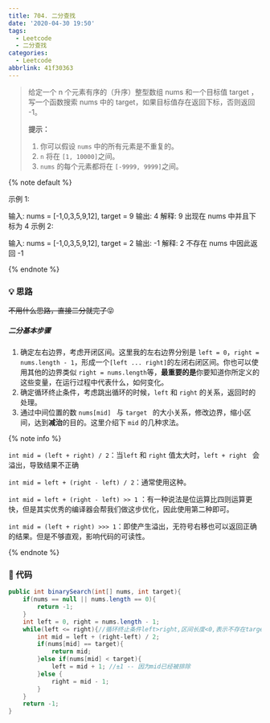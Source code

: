 ```yaml
---
title: 704. 二分查找
date: '2020-04-30 19:50'
tags:
  - Leetcode
  - 二分查找
categories:
  - Leetcode
abbrlink: 41f30363
---
```


> 给定一个 n 个元素有序的（升序）整型数组 nums 和一个目标值 target  ，写一个函数搜索 nums 中的 target，如果目标值存在返回下标，否则返回 -1。
>
> **提示：**
>
> 1. 你可以假设 `nums` 中的所有元素是不重复的。
> 2. `n` 将在 `[1, 10000]`之间。
> 3. `nums` 的每个元素都将在 `[-9999, 9999]`之间。

<!-- more -->

{% note default %}

示例 1:

输入: nums = [-1,0,3,5,9,12], target = 9
输出: 4
解释: 9 出现在 nums 中并且下标为 4
示例 2:

输入: nums = [-1,0,3,5,9,12], target = 2
输出: -1
解释: 2 不存在 nums 中因此返回 -1

{% endnote %}

### 💡 思路

 ~~不用什么思路，直接二分就完了~~😝

##### 二分基本步骤

1. 确定左右边界，考虑开闭区间。这里我的左右边界分别是 ` left = 0 `，` right = nums.length - 1 `，形成一个` [left ... right] `的左闭右闭区间。你也可以使用其他的边界类似 ` right = nums.length `等，**最重要的是**你要知道你所定义的这些变量，在运行过程中代表什么，如何变化。
2. 确定循环终止条件，考虑跳出循环的时候，` left ` 和 ` right ` 的关系，返回时的处理。
3. 通过中间位置的数 `nums[mid] ` 与 `target ` 的大小关系，修改边界，缩小区间，达到**减治**的目的。这里介绍下 `mid` 的几种求法。

{% note info %}

` int mid = (left + right) / 2 `：当` left ` 和 ` right ` 值太大时，`left + right ` 会溢出，导致结果不正确

` int mid = left + (right - left) / 2 `：通常使用这种。

` int mid = left + (right - left) >> 1 ` ：有一种说法是位运算比四则运算更快，但是其实优秀的编译器会帮我们做这步优化，因此使用第二种即可。

` int mid = (left + right) >>> 1 `：即使产生溢出，无符号右移也可以返回正确的结果。但是不够直观，影响代码的可读性。

{% endnote %}

### 🧾 代码

```java
public int binarySearch(int[] nums, int target){
    if(nums == null || nums.length == 0){
        return -1;
    }
    int left = 0, right = nums.length - 1;
    while(left <= right){//循环终止条件left>right,区间长度<0,表示不存在target
        int mid = left + (right-left) / 2;
        if(nums[mid] == target){
            return mid;
        }else if(nums[mid] < target){
            left = mid + 1; //±1 -- 因为mid已经被排除
        }else {
            right = mid - 1;
        }
    }
    return -1;
}
```

